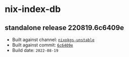 # nix-index-db
## standalone release 220819.6c6409e
- Built against channel: [`nixpkgs-unstable`](https://github.com/nixos/nixpkgs/tree/nixpkgs-unstable)
- Built against commit: [`6c6409e`](https://github.com/NixOS/nixpkgs/commit/6c6409e965a6c883677be7b9d87a95fab6c3472e)
- Build date: `2022-08-19`
